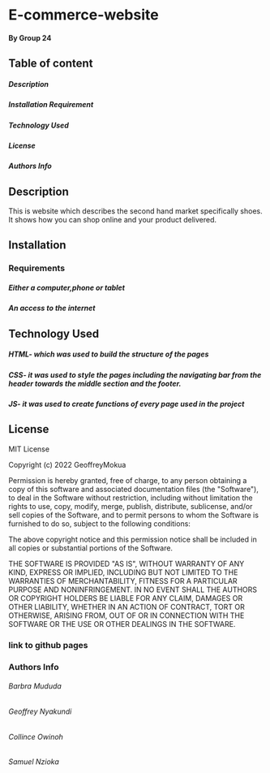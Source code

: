 # E-commerce-website
#### By Group 24
## Table of content
 ##### Description
 ##### Installation Requirement
 ##### Technology Used
 ##### License
 ##### Authors Info
 ## Description
 This is website which describes the second hand market specifically shoes. It shows how you can shop online and your product delivered.
 ## Installation
 ### Requirements
  ##### Either a computer,phone or tablet
  ##### An access to the internet
 ## Technology Used
 ##### HTML- which was used to build the structure of the pages
 ##### CSS- it was used to style the pages including the navigating bar from the header towards the middle section and the footer.
 ##### JS- it was used to create functions of every page used in the project
 ## License
 MIT License

Copyright (c) 2022 GeoffreyMokua

Permission is hereby granted, free of charge, to any person obtaining a copy
of this software and associated documentation files (the "Software"), to deal
in the Software without restriction, including without limitation the rights
to use, copy, modify, merge, publish, distribute, sublicense, and/or sell
copies of the Software, and to permit persons to whom the Software is
furnished to do so, subject to the following conditions:

The above copyright notice and this permission notice shall be included in all
copies or substantial portions of the Software.

THE SOFTWARE IS PROVIDED "AS IS", WITHOUT WARRANTY OF ANY KIND, EXPRESS OR
IMPLIED, INCLUDING BUT NOT LIMITED TO THE WARRANTIES OF MERCHANTABILITY,
FITNESS FOR A PARTICULAR PURPOSE AND NONINFRINGEMENT. IN NO EVENT SHALL THE
AUTHORS OR COPYRIGHT HOLDERS BE LIABLE FOR ANY CLAIM, DAMAGES OR OTHER
LIABILITY, WHETHER IN AN ACTION OF CONTRACT, TORT OR OTHERWISE, ARISING FROM,
OUT OF OR IN CONNECTION WITH THE SOFTWARE OR THE USE OR OTHER DEALINGS IN THE
SOFTWARE.
 ### link to github pages

 ### Authors Info
 ###### Barbra Mududa
 ###### Geoffrey Nyakundi
 ###### Collince Owinoh
 ###### Samuel Nzioka
